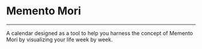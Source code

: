 # Memento Mori
---
A calendar designed as a tool to help you harness the concept of Memento Mori by visualizing your life week by week.
